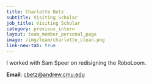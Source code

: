 ```yaml
---
title: Charlotte Betz
subtitle: Visiting Scholar
job_title: Visiting Scholar
category: previous_intern
layout: team_member_personal_page
image: /img/team/charlotte_clean.png
link-new-tab: true
---
```


I worked with Sam Speer on redisigning the RoboLoom.

**Email**: [cbetz@andrew.cmu.edu](cbetz@andrew.cmu.edu)

<!-- **LinkedIn**: [linkedin.com/in/marcelo-jacinto/](https://www.linkedin.com/in/marcelo-jacinto/)

**Github**: [github.com/marcelojacinto](https://github.com/marcelojacinto)

**Google Scholar**: [Marcelo F. Jacinto](https://scholar.google.com/citations?user=tVPo_z0AAAAJ&hl=pt-PT&oi=ao) -->